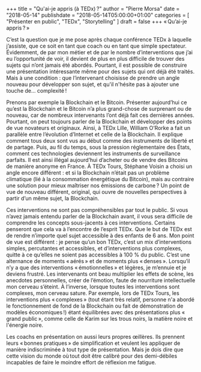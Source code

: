 +++
title      = "Qu'ai-je appris (à TEDx) ?"
author     = "Pierre Morsa"
date       = "2018-05-14"
publishdate = "2018-05-14T05:00:00+01:00" 
categories = [ "Présenter en public", "TEDx", "Storytelling" ]
draft      = false
+++
« Qu’ai-je appris ? » 

C’est la question que je me pose après chaque conférence TEDx à laquelle j’assiste, que ce soit en tant que coach ou en tant que simple spectateur. Évidemment, de par mon métier et de par le nombre d’interventions que j’ai eu l’opportunité de voir, il devient de plus en plus difficile de trouver des sujets qui n’ont jamais été abordés. Pourtant, il est possible de construire une présentation intéressante même pour des sujets qui ont déjà été traités. Mais à une condition : que l’intervenant choisisse de prendre un angle nouveau pour développer son sujet, et qu'il n'hésite pas à ajouter une touche de... complexité !

Prenons par exemple la Blockchain et le Bitcoin. Présenter aujourd’hui ce qu’est la Blockchain et le Bitcoin n’a plus grand-chose de surprenant ou de nouveau, car de nombreux intervenants l’ont déjà fait ces dernières années. Pourtant, on peut toujours parler de la Blockchain et développer des points de vue novateurs et originaux. Ainsi, à TEDx Lille, William O’Rorke a fait un parallèle entre l’évolution d’Internet et celle de la Blockchain. Il explique comment tous deux sont vus au début comme des instruments de liberté et de partage. Puis, au fil du temps, sous la pression réglementaire des États, comment ces technologies deviennent les instruments de surveillance parfaits. Il est ainsi illégal aujourd’hui d’acheter ou de vendre des Bitcoins de manière anonyme en France. À TEDx Tours, Stéphane Voisin a choisi un angle encore différent : et si la Blockchain n’était pas un problème climatique (lié à la consommation énergétique du Bitcoin), mais au contraire une solution pour mieux maîtriser nos émissions de carbone ? Un point de vue de nouveau différent, original, qui ouvre de nouvelles perspectives à partir d’un même sujet, la Blockchain.

Ces interventions ne sont pas compréhensibles par tout le public. Si vous n’avez jamais entendu parler de la Blockchain avant, il vous sera difficile de comprendre les concepts sous-jacents à ces interventions. Certains penseront que cela va à l’encontre de l’esprit TEDx. Que le but de TEDx est de rendre n’importe quel sujet accessible à des enfants de 6 ans. Mon point de vue est différent : je pense qu’un bon TEDx, c’est un mix d’interventions simples, percutantes et accessibles, et d’interventions plus complexes, quitte à ce qu’elles ne soient pas accessibles à 100 % du public. C’est une alternance de moments « aérés » et de moments plus « denses ». Lorsqu’il n’y a que des interventions « émotionnelles » et légères, je m’ennuie et je deviens frustré. Les intervenants ont beau multiplier les effets de scène, les anecdotes personnelles, créer de l’émotion, faute de nourriture intellectuelle mon cerveau s’éteint. À l’inverse, lorsque toutes les interventions sont complexes, mon cerveau sature. Par exemple, lors de TEDx Tours, les interventions plus « complexes » (tout étant très relatif, personne n'a abordé le fonctionnement de fond de la Blockchain ou fait de démonstration de modèles économiques !) étant équilibrées avec des présentations plus « grand public », comme celle de Karim sur les trous noirs, la matière noire et l'énergie noire.

Les coachs en présentation on aussi leurs propres œillères. Ils prennent leurs « bonnes pratiques » de simplification et veulent les appliquer de manière indiscriminée à tout type de présentation. Mais je dois dire que cette vision du monde où tout doit être calibré pour des demi-débiles incapables de faire le moindre effort de réflexion me fatigue.
